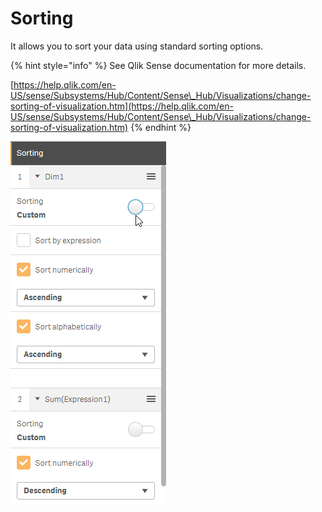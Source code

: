 # Sorting

It allows you to sort your data using standard sorting options.&#x20;

{% hint style="info" %}
See Qlik Sense documentation for more details.

[https://help.qlik.com/en-US/sense/Subsystems/Hub/Content/Sense\_Hub/Visualizations/change-sorting-of-visualization.htm](https://help.qlik.com/en-US/sense/Subsystems/Hub/Content/Sense\_Hub/Visualizations/change-sorting-of-visualization.htm)
{% endhint %}

![](<../.gitbook/assets/image (22).png>)
